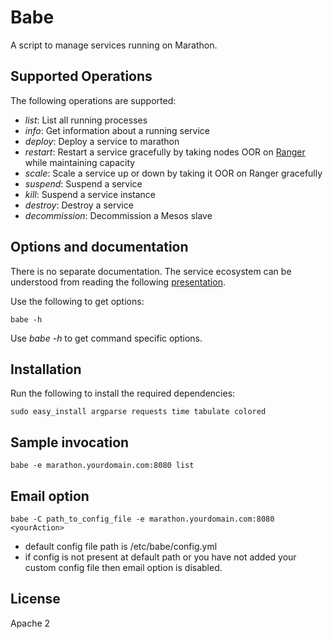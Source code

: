 # Babe
A script to manage services running on Marathon.

## Supported Operations
The following operations are supported:

* _list_: List all running processes
* _info_: Get information about a running service
* _deploy_: Deploy a service to marathon
* _restart_: Restart a service gracefully by taking nodes OOR on [Ranger](https://github.com/flipkart-incubator/ranger) while maintaining capacity
* _scale_: Scale a service up or down by taking it OOR on Ranger gracefully
* _suspend_: Suspend a service
* _kill_: Suspend a service instance
* _destroy_: Destroy a service
* _decommission_: Decommission a Mesos slave

## Options and documentation

There is no separate documentation. The service ecosystem can be understood from reading the following [presentation](http://www.slideshare.net/santanuphoto/blueprints-for-a-service-oriented-system-on-mesos-marathon).

Use the following to get options:
```
babe -h
```

Use _babe <command> -h_ to get command specific options.

## Installation
Run the following to install the required dependencies:

```
sudo easy_install argparse requests time tabulate colored
```

## Sample invocation

```
babe -e marathon.yourdomain.com:8080 list
```

## Email option
```
babe -C path_to_config_file -e marathon.yourdomain.com:8080 <yourAction>
```
* default config file path is /etc/babe/config.yml
* if config is not present at default path or you have not added your custom config file then email option is disabled.

## License
Apache 2
